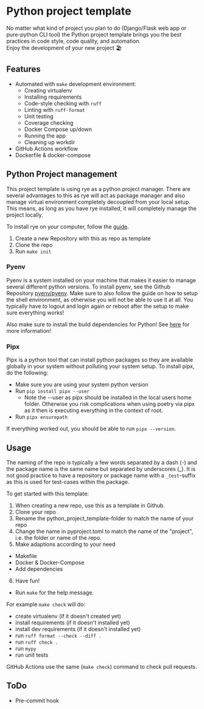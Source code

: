 # Python project template
No matter what kind of project you plan to do (Django/Flask web app or pure-python CLI tool) the Python project template brings you the best practices in code style, code quality, and automation.  
Enjoy the development of your new project :beach_umbrella:

## Features
* Automated with `make` development environment:
  * Creating virtualenv
  * Installing requirements
  * Code-style checking with `ruff`
  * Linting with `ruff-format`
  * Unit testing
  * Coverage checking
  * Docker Compose up/down
  * Running the app  
  * Cleaning up workdir
* GitHub Actions workflow
* Dockerfile & docker-compose

## Python Project management
This project template is using rye as a python project manager. There are several advantages to this as rye will act as package manager and also manage virtual environment completely decoupled from your local setup. This means, as long as you have rye installed, it will completely manage the project locally.

To install rye on your computer, follow the [guide](https://rye-up.com/guide/).

1. Create a new Repository with this as repo as template
2. Clone the repo
3. Run `make init`

### Pyenv
Pyenv is a system installed on your machine that makes it easier to manage several different python versions. To install pyenv, see the Github Repository [pyenv/pyenv](https://github.com/pyenv/pyenv?tab=readme-ov-file#installation). Make sure to also follow the guide on how to setup the shell environment, as otherwise you will not be able to use it at all. You typically have to logout and login again or reboot after the setup to make sure everything works!

Also make sure to install the build dependencies for Python! See [here](https://github.com/pyenv/pyenv/wiki#suggested-build-environment) for more information!

### Pipx
Pipx is a python tool that can install python packages so they are available globally in your system without polluting your system setup. To install pipx, do the following:
- Make sure you are using your system python version
- Run `pip install pipx --user`
  - Note the --user as pipx should be installed in the local users home folder. Otherwise you risk complications when using poetry via pipx as it then is executing everything in the context of root.
- Run `pipx ensurepath`

If everything worked out, you should be able to run `pipx --version`.

## Usage
The naming of the repo is typically a few words separated by a dash (-) and the package name is the same name but separated by underscores (_). It is not good practice to have a repository or package name with a `_test`-suffix as this is used for test-cases within the package.

To get started with this template:
1. When creating a new repo, use this as a template in Github.
2. Clone your repo
3. Rename the python_project_template-folder to match the name of your repo
4. Change the name in pyproject.toml to match the name of the "project", i.e. the folder or name of the repo.
5. Make adaptions according to your need
  - Makefile
  - Docker & Docker-Compose
  - Add dependencies
6. Have fun!

* Run `make` for the help message.

For example `make check` will do:
* create virtualenv (if it doesn't created yet)
* install requirements (if it doesn't installed yet)
* install dev requirements (if it doesn't installed yet)
* run `ruff format --check --diff .`
* run `ruff check .`
* run `mypy`
* run unit tests

GitHub Actions use the same (`make check`) command to check pull requests.

## ToDo

* Pre-commit hook
